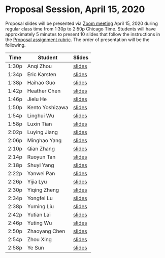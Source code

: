 # Proposal Session, April 15, 2020

Proposal slides will be presented via [Zoom meeting](https://uchicago.zoom.us/j/98288583716) April 15, 2020 during regular class time from 1:30p to 2:50p Chicago Time. Students will have approximately 5 minutes to present 10 slides that follow the instructions in the [Proposal assignment rubric](https://github.com/UC-MACSS/persp-research-econ_Spr20/blob/master/Assignments/project-proposal.md). The order of presentation will be the following.

| Time  |   Student       | Slides |
|-------|-----------------|--------|
| 1:30p | Anqi Zhou       | [slides](https://github.com/Anqi-Zhou/persp-research-econ_Spr20/blob/master/Assignments/Proposal/proposal.pdf) |
| 1:34p | Eric Karsten    | [slides](https://github.com/ekarsten/persp-research-econ_Spr20/blob/master/Proposal/10_slide_presentation.pdf) |
| 1:38p | Haihao Guo      | [slides](https://github.com/hihowme/persp-research-econ_Spr20/blob/master/Proposal/proposal_haihao.pdf) |
| 1:42p | Heather Chen    | [slides](https://github.com/heathercchen/persp-research-econ_Spr20/blob/master/Proposal/proposal%20slides-Heather%20Chen.pdf) |
| 1:46p | Jielu He        | [slides](https://github.com/Leahjl/persp-research-econ_Spr20/blob/master/proposal/Does%20Illinois%20have%20a%20better%20energy%20profile%20than%20California.pdf) |
| 1:50p | Kento Yoshizawa | [slides](https://github.com/Kent0417/persp-research-econ_Spr20/blob/master/Proposal/Proposal_Kento.pdf) |
| 1:54p | Linghui Wu      | [slides](https://github.com/linghui-wu/persp-research-econ_Spr20/blob/master/Proposal/proposal_linghui_wu.pdf) |
| 1:58p | Luxin Tian      | [slides](https://github.com/luxin-tian/persp-research-econ_Spr20/blob/master/proposal/proposal_pre.pdf) |
| 2:02p | Luying Jiang    | [slides](https://github.com/luyingjiang/persp-research-econ_Spr20/blob/master/Proposal/Proposal_Luying_Jiang.pdf) |
| 2:06p | Minghao Yang    | [slides](https://github.com/WMhYang/persp-research-econ_Spr20/blob/master/Proposal/Proposal_Slides.pdf) |
| 2:10p | Qian Zhang      | [slides](https://github.com/timqzhang/persp-research-econ_Spr20/blob/master/Proposal/proposal_slide_Qian.pdf) |
| 2:14p | Ruoyun Tan      | [slides](https://github.com/RuoyunTan/persp-research-econ_Spr20/blob/master/Proposal/RuoyunTan_Proposal.pdf) |
| 2:18p | Shuyi Yang      | [slides](https://github.com/PAHADRIANUS/persp-research-econ_Spr20/blob/master/Proposal/Shuyi_Yang_Proposal_Slides.pdf) |
| 2:22p | Yanwei Pan      | [slides](https://github.com/Panyw97/persp-research-econ_Spr20/blob/master/Proposal/Proposal.pdf) |
| 2:26p | Yijia Lyu       | [slides](https://github.com/lulululugagaga/persp-research-econ_Spr20/blob/master/proposal/proposal_new.pdf) |
| 2:30p | Yiqing Zheng    | [slides](https://github.com/Yiqing-Zh/persp-research-econ_Spr20/blob/master/Proposal/proposal_YiqingZheng.pdf) |
| 2:34p | Yongfei Lu      | [slides](https://github.com/yongfeilu/persp-research-econ_Spr20/blob/master/Proposal/Proposal_Yongfei%20Lu.pdf) |
| 2:38p | Yuming Liu      | [slides](https://github.com/ChivLiu/persp-research-econ_Spr20/blob/master/Proposal/YumingLiu%2BProposal.pdf) |
| 2:42p | Yutian Lai      | [slides](https://github.com/yutianlai/persp-research-econ_Spr20/blob/master/Proposal/YutianLai_Proposal.pdf) |
| 2:46p | Yuting Wu       | [slides](https://github.com/wu-yt/persp-research-econ_Spr20/blob/master/Proposal/Media%20Bias%20for%20the%20Coronavirus.pdf) |
| 2:50p | Zhaoyang Chen   | [slides](https://github.com/bazirou/persp-research-econ_Spr20/blob/master/Proposal/Zhaoyang%20Chen%20Research%20Proposal.pdf) |
| 2:54p | Zhou Xing       | [slides](https://github.com/ZhouXing-19/persp-research-econ_Spr20/blob/master/proposal/per_proposal.pdf) |
| 2:58p | Ye Sun          | [slides](https://github.com/caibengbu/persp-research-econ_Spr20/blob/master/Proposal/slides.pdf) |
